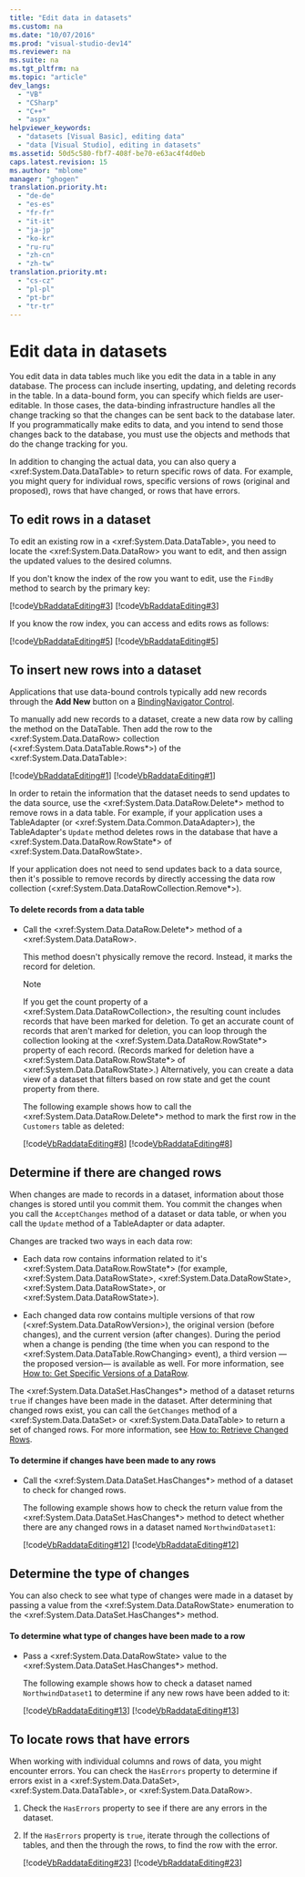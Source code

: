 ```yaml
---
title: "Edit data in datasets"
ms.custom: na
ms.date: "10/07/2016"
ms.prod: "visual-studio-dev14"
ms.reviewer: na
ms.suite: na
ms.tgt_pltfrm: na
ms.topic: "article"
dev_langs: 
  - "VB"
  - "CSharp"
  - "C++"
  - "aspx"
helpviewer_keywords: 
  - "datasets [Visual Basic], editing data"
  - "data [Visual Studio], editing in datasets"
ms.assetid: 50d5c580-fbf7-408f-be70-e63ac4f4d0eb
caps.latest.revision: 15
ms.author: "mblome"
manager: "ghogen"
translation.priority.ht: 
  - "de-de"
  - "es-es"
  - "fr-fr"
  - "it-it"
  - "ja-jp"
  - "ko-kr"
  - "ru-ru"
  - "zh-cn"
  - "zh-tw"
translation.priority.mt: 
  - "cs-cz"
  - "pl-pl"
  - "pt-br"
  - "tr-tr"
---
```

# Edit data in datasets
You edit data in data tables much like you edit the data in a table in any database. The process can include inserting, updating, and deleting records in the table. In a data-bound form, you can specify which fields are user-editable. In those cases, the data-binding infrastructure handles all the change tracking so that the changes can be sent back to the database later. If you programmatically make edits to data, and you intend to send those changes back to the database, you must use the objects and methods that do the change tracking for you.  
  
 In addition to changing the actual data, you can also query a \<xref:System.Data.DataTable> to return specific rows of data. For example, you might query for individual rows, specific versions of rows (original and proposed),  rows that have changed, or rows that have errors.  
  
## To edit rows in a dataset  
 To edit an existing row in a \<xref:System.Data.DataTable>, you need to locate the \<xref:System.Data.DataRow> you want to edit, and then assign the updated values to the desired columns.  
  
 If you don't know the index of the row you want to edit, use the `FindBy` method to search by the primary key:  
  
 [!code[VbRaddataEditing#3](../datatools/codesnippet/CSharp/edit-data-in-datasets_1.cs)]
[!code[VbRaddataEditing#3](../datatools/codesnippet/VisualBasic/edit-data-in-datasets_1.vb)]  
  
 If you know the row index, you can access and edits rows as follows:  
  
 [!code[VbRaddataEditing#5](../datatools/codesnippet/CSharp/edit-data-in-datasets_2.cs)]
[!code[VbRaddataEditing#5](../datatools/codesnippet/VisualBasic/edit-data-in-datasets_2.vb)]  
  
## To insert new rows into a dataset  
 Applications that use data-bound controls typically add new records through the **Add New** button on a [BindingNavigator Control](../Topic/BindingNavigator%20Control%20\(Windows%20Forms\).md).  
  
 To manually add new records to a dataset, create a new data row by calling the method on the DataTable. Then add the row to the \<xref:System.Data.DataRow> collection (\<xref:System.Data.DataTable.Rows*>) of the \<xref:System.Data.DataTable>:  
  
 [!code[VbRaddataEditing#1](../datatools/codesnippet/CSharp/edit-data-in-datasets_3.cs)]
[!code[VbRaddataEditing#1](../datatools/codesnippet/VisualBasic/edit-data-in-datasets_3.vb)]  
  
 In order to retain the information that the dataset needs to send updates to the data source, use the \<xref:System.Data.DataRow.Delete*> method to remove rows in a data table. For example, if your application uses a TableAdapter (or \<xref:System.Data.Common.DataAdapter>), the TableAdapter's `Update` method deletes rows in the database that have a \<xref:System.Data.DataRow.RowState*> of \<xref:System.Data.DataRowState>.  
  
 If your application does not need to send updates back to a data source, then it's possible to remove records by directly accessing the data row collection (\<xref:System.Data.DataRowCollection.Remove*>).  
  
#### To delete records from a data table  
  
-   Call the \<xref:System.Data.DataRow.Delete*> method of a \<xref:System.Data.DataRow>.  
  
     This method doesn't physically remove the record. Instead, it marks the record for deletion.  
  
    > [!NOTE]
    >  If you get the count property of a \<xref:System.Data.DataRowCollection>, the resulting count includes records that have been marked for deletion. To get an accurate count of records that aren't marked for deletion, you can loop through the collection looking at the \<xref:System.Data.DataRow.RowState*> property of each record. (Records marked for deletion have a \<xref:System.Data.DataRow.RowState*> of \<xref:System.Data.DataRowState>.) Alternatively, you can create a data view of a dataset that filters based on row state and get the count property from there.  
  
     The following example shows how to call the \<xref:System.Data.DataRow.Delete*> method to mark the first row in the `Customers` table as deleted:  
  
     [!code[VbRaddataEditing#8](../datatools/codesnippet/CSharp/edit-data-in-datasets_4.cs)]
[!code[VbRaddataEditing#8](../datatools/codesnippet/VisualBasic/edit-data-in-datasets_4.vb)]  
  
## Determine if there are changed rows  
 When changes are made to records in a dataset, information about those changes is stored until you commit them. You commit the changes  when you call the `AcceptChanges` method of a dataset or data table, or when you call the `Update` method of a TableAdapter or data adapter.  
  
 Changes are tracked two ways in each data row:  
  
-   Each data row contains information related to it's \<xref:System.Data.DataRow.RowState*> (for example, \<xref:System.Data.DataRowState>, \<xref:System.Data.DataRowState>, \<xref:System.Data.DataRowState>, or \<xref:System.Data.DataRowState>).  
  
-   Each changed data row contains multiple versions of that row (\<xref:System.Data.DataRowVersion>), the original version (before changes), and the current version (after changes). During the period when a change is pending (the time when you can respond to the \<xref:System.Data.DataTable.RowChanging> event), a third version — the proposed version— is available as well. For more information, see [How to: Get Specific Versions of a DataRow](../datatools/how-to--get-specific-versions-of-a-datarow.md).  
  
 The \<xref:System.Data.DataSet.HasChanges*> method of a dataset returns `true` if changes have been made in the dataset. After determining that changed rows exist, you can call the `GetChanges` method of a \<xref:System.Data.DataSet> or \<xref:System.Data.DataTable> to return a set of changed rows. For more information, see [How to: Retrieve Changed Rows](../Topic/How%20to:%20Retrieve%20Changed%20Rows.md).  
  
#### To determine if changes have been made to any rows  
  
-   Call the \<xref:System.Data.DataSet.HasChanges*> method of a dataset to check for changed rows.  
  
     The following example shows how to check the return value from the \<xref:System.Data.DataSet.HasChanges*> method to detect whether there are any changed rows in a dataset named `NorthwindDataset1`:  
  
     [!code[VbRaddataEditing#12](../datatools/codesnippet/CSharp/edit-data-in-datasets_5.cs)]
[!code[VbRaddataEditing#12](../datatools/codesnippet/VisualBasic/edit-data-in-datasets_5.vb)]  
  
## Determine the type of changes  
 You can also check to see what type of changes were made in a dataset by passing a value from the \<xref:System.Data.DataRowState> enumeration to the \<xref:System.Data.DataSet.HasChanges*> method.  
  
#### To determine what type of changes have been made to a row  
  
-   Pass a \<xref:System.Data.DataRowState> value to the \<xref:System.Data.DataSet.HasChanges*> method.  
  
     The following example shows how to check a dataset named `NorthwindDataset1` to determine if any new rows have been added to it:  
  
     [!code[VbRaddataEditing#13](../datatools/codesnippet/CSharp/edit-data-in-datasets_6.cs)]
[!code[VbRaddataEditing#13](../datatools/codesnippet/VisualBasic/edit-data-in-datasets_6.vb)]  
  
## To locate rows that have errors  
 When working with individual columns and rows of data, you might encounter errors. You can check the `HasErrors` property to determine if errors exist in a \<xref:System.Data.DataSet>, \<xref:System.Data.DataTable>, or \<xref:System.Data.DataRow>.  
  
1.  Check the `HasErrors` property to see if there are any errors in the dataset.  
  
2.  If the `HasErrors` property is `true`, iterate through the collections of tables, and then the through the rows, to find the row with the error.  
  
     [!code[VbRaddataEditing#23](../datatools/codesnippet/CSharp/edit-data-in-datasets_7.cs)]
[!code[VbRaddataEditing#23](../datatools/codesnippet/VisualBasic/edit-data-in-datasets_7.vb)]